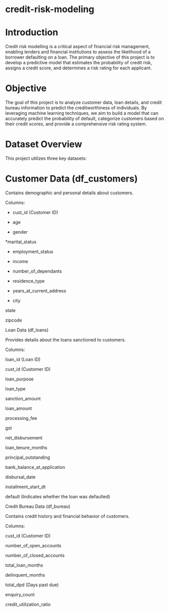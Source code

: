 # credit-risk-modeling

# Introduction

Credit risk modelling is a critical aspect of financial risk management, enabling lenders and financial institutions to assess the likelihood of a borrower defaulting on a loan. The primary objective of this project is to develop a predictive model that estimates the probability of credit risk, assigns a credit score, and determines a risk rating for each applicant.

# Objective

The goal of this project is to analyze customer data, loan details, and credit bureau information to predict the creditworthiness of individuals. By leveraging machine learning techniques, we aim to build a model that can accurately predict the probability of default, categorize customers based on their credit scores, and provide a comprehensive risk rating system.

# Dataset Overview

This project utilizes three key datasets:

# Customer Data (df_customers)

Contains demographic and personal details about customers.

Columns:

* cust_id (Customer ID)

* age

* gender

*marital_status

* employment_status

* income

* number_of_dependants

* residence_type

* years_at_current_address

* city

state

zipcode

Loan Data (df_loans)

Provides details about the loans sanctioned to customers.

Columns:

loan_id (Loan ID)

cust_id (Customer ID)

loan_purpose

loan_type

sanction_amount

loan_amount

processing_fee

gst

net_disbursement

loan_tenure_months

principal_outstanding

bank_balance_at_application

disbursal_date

installment_start_dt

default (Indicates whether the loan was defaulted)

Credit Bureau Data (df_bureau)

Contains credit history and financial behavior of customers.

Columns:

cust_id (Customer ID)

number_of_open_accounts

number_of_closed_accounts

total_loan_months

delinquent_months

total_dpd (Days past due)

enquiry_count

credit_utilization_ratio
